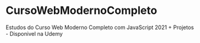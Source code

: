 # CursoWebModernoCompleto
Estudos do Curso Web Moderno Completo com JavaScript 2021 + Projetos - Disponivel na Udemy

